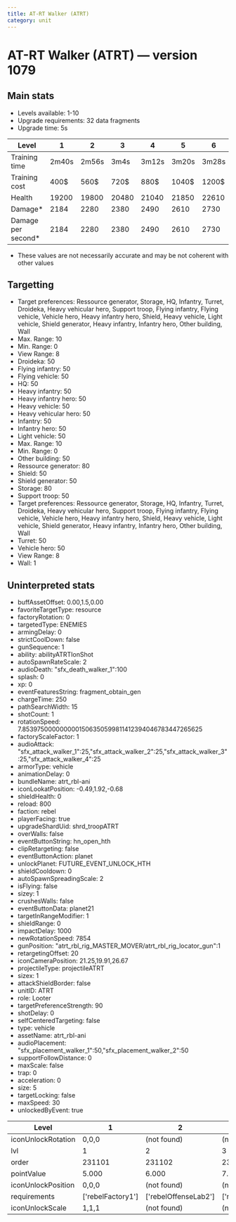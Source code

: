 ```yaml
---
title: AT-RT Walker (ATRT)
category: unit
---
```


# AT-RT Walker (ATRT) — version 1079

## Main stats

  * Levels available: 1-10
  * Upgrade requirements: 32 data fragments
  * Upgrade time: 5s

|Level             |1    |2    |3    |4    |5    |6    |7    |8    |9    |10   |
|------------------|-----|-----|-----|-----|-----|-----|-----|-----|-----|-----|
|Training time     |2m40s|2m56s|3m4s |3m12s|3m20s|3m28s|3m36s|3m44s|3m52s|4m   |
|Training cost     |400$ |560$ |720$ |880$ |1040$|1200$|1360$|1600$|1680$|1840$|
|Health            |19200|19800|20480|21040|21850|22610|23720|25290|26920|28820|
|Damage*           |2184 |2280 |2380 |2490 |2610 |2730 |2860 |3000 |3140 |3290 |
|Damage per second*|2184 |2280 |2380 |2490 |2610 |2730 |2860 |3000 |3140 |3290 |

* These values are not necessarily accurate and may be not coherent with other values

## Targetting

  * Target preferences: Ressource generator, Storage, HQ, Infantry, Turret, Droideka, Heavy vehicular hero, Support troop, Flying infantry, Flying vehicle, Vehicle hero, Heavy infantry hero, Shield, Heavy vehicle, Light vehicle, Shield generator, Heavy infantry, Infantry hero, Other building, Wall
  * Max. Range: 10
  * Min. Range: 0
  * View Range: 8
  * Droideka: 50
  * Flying infantry: 50
  * Flying vehicle: 50
  * HQ: 50
  * Heavy infantry: 50
  * Heavy infantry hero: 50
  * Heavy vehicle: 50
  * Heavy vehicular hero: 50
  * Infantry: 50
  * Infantry hero: 50
  * Light vehicle: 50
  * Max. Range: 10
  * Min. Range: 0
  * Other building: 50
  * Ressource generator: 80
  * Shield: 50
  * Shield generator: 50
  * Storage: 80
  * Support troop: 50
  * Target preferences: Ressource generator, Storage, HQ, Infantry, Turret, Droideka, Heavy vehicular hero, Support troop, Flying infantry, Flying vehicle, Vehicle hero, Heavy infantry hero, Shield, Heavy vehicle, Light vehicle, Shield generator, Heavy infantry, Infantry hero, Other building, Wall
  * Turret: 50
  * Vehicle hero: 50
  * View Range: 8
  * Wall: 1

## Uninterpreted stats

  * buffAssetOffset: 0.00,1.5,0.00
  * favoriteTargetType: resource
  * factoryRotation: 0
  * targetedType: ENEMIES
  * armingDelay: 0
  * strictCoolDown: false
  * gunSequence: 1
  * ability: abilityATRTIonShot
  * autoSpawnRateScale: 2
  * audioDeath: "sfx_death_walker_1":100
  * splash: 0
  * xp: 0
  * eventFeaturesString: fragment_obtain_gen
  * chargeTime: 250
  * pathSearchWidth: 15
  * shotCount: 1
  * rotationSpeed: 7.8539750000000001506350599811412394046783447265625
  * factoryScaleFactor: 1
  * audioAttack: "sfx_attack_walker_1":25,"sfx_attack_walker_2":25,"sfx_attack_walker_3":25,"sfx_attack_walker_4":25
  * armorType: vehicle
  * animationDelay: 0
  * bundleName: atrt_rbl-ani
  * iconLookatPosition: -0.49,1.92,-0.68
  * shieldHealth: 0
  * reload: 800
  * faction: rebel
  * playerFacing: true
  * upgradeShardUid: shrd_troopATRT
  * overWalls: false
  * eventButtonString: hn_open_hth
  * clipRetargeting: false
  * eventButtonAction: planet
  * unlockPlanet: FUTURE_EVENT_UNLOCK_HTH
  * shieldCooldown: 0
  * autoSpawnSpreadingScale: 2
  * isFlying: false
  * sizey: 1
  * crushesWalls: false
  * eventButtonData: planet21
  * targetInRangeModifier: 1
  * shieldRange: 0
  * impactDelay: 1000
  * newRotationSpeed: 7854
  * gunPosition: "atrt_rbl_rig_MASTER_MOVER/atrt_rbl_rig_locator_gun":1
  * retargetingOffset: 20
  * iconCameraPosition: 21.25,19.91,26.67
  * projectileType: projectileATRT
  * sizex: 1
  * attackShieldBorder: false
  * unitID: ATRT
  * role: Looter
  * targetPreferenceStrength: 90
  * shotDelay: 0
  * selfCenteredTargeting: false
  * type: vehicle
  * assetName: atrt_rbl-ani
  * audioPlacement: "sfx_placement_walker_1":50,"sfx_placement_walker_2":50
  * supportFollowDistance: 0
  * maxScale: false
  * trap: 0
  * acceleration: 0
  * size: 5
  * targetLocking: false
  * maxSpeed: 30
  * unlockedByEvent: true

|Level             |1                |2                   |3                   |4                   |5                   |6                   |7                   |8                   |9                   |10                   |
|------------------|-----------------|--------------------|--------------------|--------------------|--------------------|--------------------|--------------------|--------------------|--------------------|---------------------|
|iconUnlockRotation|0,0,0            |(not found)         |(not found)         |(not found)         |(not found)         |(not found)         |(not found)         |(not found)         |(not found)         |(not found)          |
|lvl               |1                |2                   |3                   |4                   |5                   |6                   |7                   |8                   |9                   |10                   |
|order             |231101           |231102              |231103              |231104              |231105              |231106              |231107              |231108              |231109              |231110               |
|pointValue        |5.000            |6.000               |7.000               |8.000               |9.000               |10.000              |11.000              |12.000              |13.000              |15.000               |
|iconUnlockPosition|0,0,0            |(not found)         |(not found)         |(not found)         |(not found)         |(not found)         |(not found)         |(not found)         |(not found)         |(not found)          |
|requirements      |['rebelFactory1']|['rebelOffenseLab2']|['rebelOffenseLab3']|['rebelOffenseLab4']|['rebelOffenseLab5']|['rebelOffenseLab6']|['rebelOffenseLab7']|['rebelOffenseLab8']|['rebelOffenseLab9']|['rebelOffenseLab10']|
|iconUnlockScale   |1,1,1            |(not found)         |(not found)         |(not found)         |(not found)         |(not found)         |(not found)         |(not found)         |(not found)         |(not found)          |

